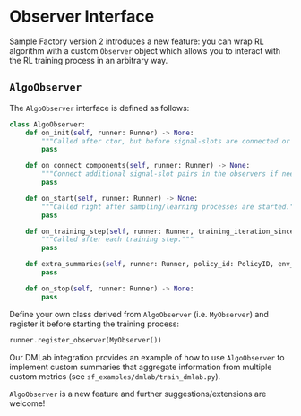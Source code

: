 # Observer Interface

Sample Factory version 2 introduces a new feature: you can wrap RL algorithm with a custom `Observer` object
which allows you to interact with the RL training process in an arbitrary way.

## `AlgoObserver`

The `AlgoObserver` interface is defined as follows:

```python
class AlgoObserver:
    def on_init(self, runner: Runner) -> None:
        """Called after ctor, but before signal-slots are connected or any processes are started."""
        pass

    def on_connect_components(self, runner: Runner) -> None:
        """Connect additional signal-slot pairs in the observers if needed."""
        pass

    def on_start(self, runner: Runner) -> None:
        """Called right after sampling/learning processes are started."""
        pass

    def on_training_step(self, runner: Runner, training_iteration_since_resume: int) -> None:
        """Called after each training step."""
        pass

    def extra_summaries(self, runner: Runner, policy_id: PolicyID, env_steps: int, writer: SummaryWriter) -> None:
        pass

    def on_stop(self, runner: Runner) -> None:
        pass
```

Define your own class derived from `AlgoObserver` (i.e. `MyObserver`) and register it before starting the training process:

```python
runner.register_observer(MyObserver())
``` 

Our DMLab integration provides an example of how to use `AlgoObserver` to implement custom summaries that 
aggregate information from multiple custom metrics (see `sf_examples/dmlab/train_dmlab.py`).

`AlgoObserver` is a new feature and further suggestions/extensions are welcome!